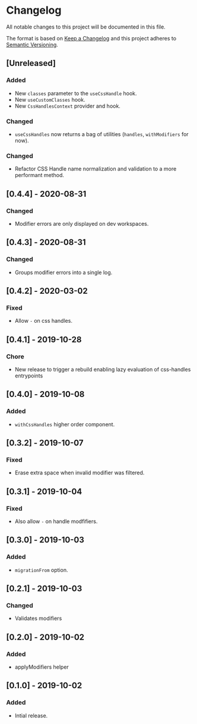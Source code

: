 # Changelog

All notable changes to this project will be documented in this file.

The format is based on [Keep a Changelog](http://keepachangelog.com/en/1.0.0/)
and this project adheres to [Semantic Versioning](http://semver.org/spec/v2.0.0.html).

## [Unreleased]

### Added
- New `classes` parameter to the `useCssHandle` hook.
- New `useCustomClasses` hook.
- New `CssHandlesContext` provider and hook.

### Changed
- `useCssHandles` now returns a bag of utilities (`handles`, `withModifiers` for now).

### Changed
- Refactor CSS Handle name normalization and validation to a more performant method.

## [0.4.4] - 2020-08-31
### Changed
- Modifier errors are only displayed on dev workspaces.

## [0.4.3] - 2020-08-31
### Changed
- Groups modifier errors into a single log.

## [0.4.2] - 2020-03-02
### Fixed
- Allow `-` on css handles.

## [0.4.1] - 2019-10-28
### Chore
- New release to trigger a rebuild enabling lazy evaluation of css-handles entrypoints

## [0.4.0] - 2019-10-08
### Added
- `withCssHandles` higher order component.

## [0.3.2] - 2019-10-07
### Fixed
- Erase extra space when invalid modifier was filtered.

## [0.3.1] - 2019-10-04
### Fixed
- Also allow `-` on handle modfifiers.

## [0.3.0] - 2019-10-03
### Added
- `migrationFrom` option.

## [0.2.1] - 2019-10-03
### Changed
- Validates modifiers

## [0.2.0] - 2019-10-02
### Added
- applyModifiers helper

## [0.1.0] - 2019-10-02

### Added
- Intial release.

